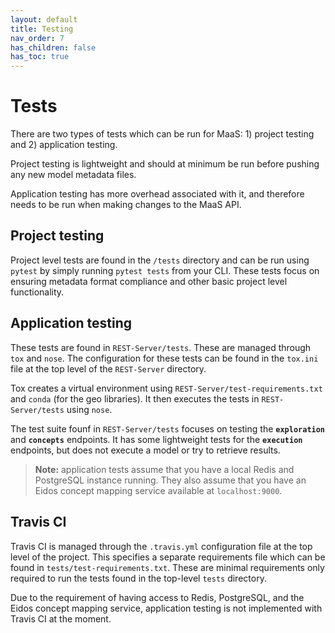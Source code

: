 ```yaml
---
layout: default
title: Testing
nav_order: 7
has_children: false
has_toc: true
---
```


# Tests

There are two types of tests which can be run for MaaS: 1) project testing and 2) application testing.

Project testing is lightweight and should at minimum be run before pushing any new model metadata files.

Application testing has more overhead associated with it, and therefore needs to be run when making changes to the MaaS API.

## Project testing

Project level tests are found in the `/tests` directory and can be run using `pytest` by simply running `pytest tests` from your CLI. These tests focus on ensuring metadata format compliance and other basic project level functionality.

## Application testing

These tests are found in `REST-Server/tests`. These are managed through `tox` and `nose`. The configuration for these tests can be found in the `tox.ini` file at the top level of the `REST-Server` directory. 

Tox creates a virtual environment using `REST-Server/test-requirements.txt` and `conda` (for the geo libraries). It then executes the tests in `REST-Server/tests` using `nose`.

The test suite founf in `REST-Server/tests` focuses on testing the **`exploration`** and **`concepts`** endpoints. It has some lightweight tests for the **`execution`** endpoints, but does not execute a model or try to retrieve results.

> **Note:** application tests assume that you have a local Redis and PostgreSQL instance running. They also assume that you have an Eidos concept mapping service available at `localhost:9000`. 


## Travis CI

Travis CI is managed through the `.travis.yml` configuration file at the top level of the project. This specifies a separate requirements file which can be found in `tests/test-requirements.txt`. These are minimal requirements only required to run the tests found in the top-level `tests` directory. 

Due to the requirement of having access to Redis, PostgreSQL, and the Eidos concept mapping service, application testing is not implemented with Travis CI at the moment. 